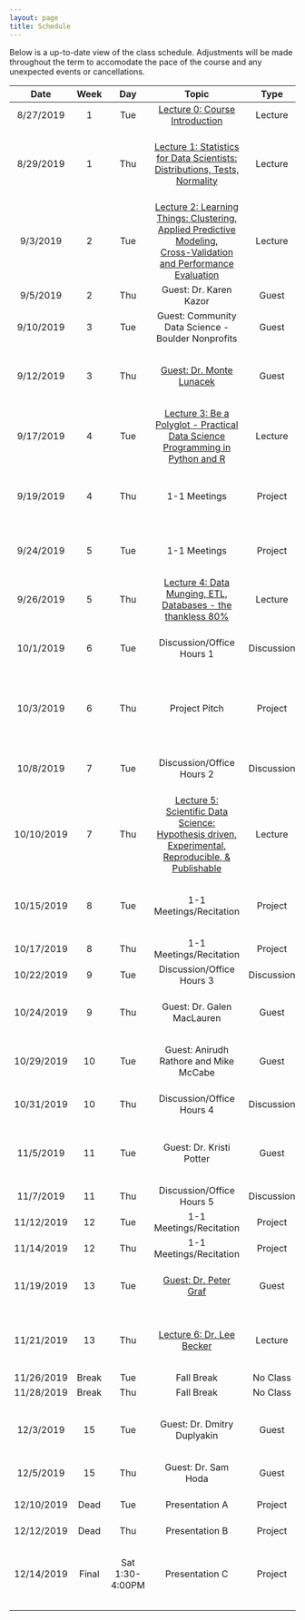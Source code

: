 ```yaml
---
layout: page
title: Schedule
---
```


Below is a up-to-date view of the class schedule. Adjustments will be made throughout the term to accomodate the pace of the course and any unexpected events or cancellations.

**Date**|**Week**|**Day**|**Topic**|**Type**|**Assignment**|**Due**
:-----:|:-----:|:-----:|:-----:|:-----:|:-----:|:-----:
8/27/2019|1|Tue|[Lecture 0: Course Introduction](https://docs.google.com/presentation/d/1nGcUFW1eMshMngKgJ3I6yVREEP6hEP5AnzhwOq6PI1U/edit?usp=sharing)|Lecture|Assignment 0: Fork Repo| 
8/29/2019|1|Thu|[Lecture 1: Statistics for Data Scientists: Distributions, Tests, Normality](https://docs.google.com/presentation/d/14wiSgjc-4IOU2Mb93ajp5QoOs3nhY-83UxWjK5DjIBQ/edit?usp=sharing)|Lecture| Textbook Reading: Applied Predictive Modeling pages 1-26| 
9/3/2019|2|Tue|[Lecture 2: Learning Things: Clustering, Applied Predictive Modeling, <br/>Cross-Validation and Performance Evaluation](https://docs.google.com/presentation/d/1etVTkAnQvjLA3-JyjRIGqrJUcZdrusSpinQ2AYHmfpU/edit?usp=sharing)|Lecture| Textbook Reading: (See Slides)|Assignment 0: Fork Repo
9/5/2019|2|Thu|Guest: Dr. Karen Kazor|Guest| | 
9/10/2019|3|Tue|Guest: Community Data Science - Boulder Nonprofits|Guest| [Sign up for a 1-1 Meeting Slot](https://appoint.ly/s/dsprojects/1-1)| 
9/12/2019|3|Thu|[Guest: Dr. Monte Lunacek](https://docs.google.com/presentation/d/1NtWBjQBNEhI-vMZCT3q0QltomflwYQFC3TWMeKUTarU/edit?usp=sharing)|Guest| Assignment 1: Project Ideas & Research Questions | 
9/17/2019|4|Tue|[Lecture 3: Be a Polyglot - Practical Data Science <br/>Programming in Python and R](https://docs.google.com/presentation/d/10ObNdg-TKQHaWdmloHsfdFfgwA7ae7_QNXKT9x_1uuk/edit?usp=sharing)|Lecture| | 
9/19/2019|4|Thu|1-1 Meetings|Project|Reading 1: Regression| Assignment 1: Project Ideas & Research Questions
9/24/2019|5|Tue|1-1 Meetings|Project| Assignment 2: Data Prep and Methods Plan | 
9/26/2019|5|Thu|[Lecture 4: Data Munging, ETL, Databases - the thankless 80%](https://docs.google.com/presentation/d/1qx52mQdkOUvUwC6ybzciemfK1mLZDfQJNw_YGRD5J_k/edit?usp=sharing)|Lecture|[Assignment 3: 1-slide pitch](https://docs.google.com/presentation/d/1uMkUP0nezLKsI5AvFMoTfQ96WywtTgEvxPx4gKjRfVE/edit#slide=id.g63928dafca_0_0)|
10/1/2019|6|Tue|Discussion/Office Hours 1|Discussion|Reading 2: Classification and Clustering|Reading 1 
10/3/2019|6|Thu|Project Pitch|Project||Assignment 2+3: Data Prep, Methods Plan & 1-slide pitch
10/8/2019|7|Tue|Discussion/Office Hours 2|Discussion|Assignment 4: Draft Results & Code|Reading 2
10/10/2019|7|Thu|[Lecture 5: Scientific Data Science: Hypothesis driven, <br/>Experimental, Reproducible, & Publishable](https://docs.google.com/presentation/d/1do0C39sKTMvCNauPkb7ibaLtiog10sicR0odVrioLR8/edit?usp=sharing)|Lecture| | 
10/15/2019|8|Tue|1-1 Meetings/Recitation|Project|Reading 3: Visualization and <br/>Knowledge Discovery|
10/17/2019|8|Thu|1-1 Meetings/Recitation|Project| | 
10/22/2019|9|Tue|Discussion/Office Hours 3|Discussion| | Reading 3
10/24/2019|9|Thu|Guest: Dr. Galen MacLauren|Guest|Reading 4: Geospatial Analysis|Assignment 4: Draft Results & Code
10/29/2019|10|Tue|Guest: Anirudh Rathore and Mike McCabe|Guest| Assignment 5: Draft Paper: Data and Methods| 
10/31/2019|10|Thu|Discussion/Office Hours 4|Discussion|Reading 5: Deep Neural Networks|Reading 4
11/5/2019|11|Tue|Guest: Dr. Kristi Potter|Guest|Assignment 6: Draft Paper: Results| Assignment 5: Draft Paper: Data and Methods
11/7/2019|11|Thu|Discussion/Office Hours 5|Discussion| |Reading 5
11/12/2019|12|Tue|1-1 Meetings/Recitation|Project||
11/14/2019|12|Thu|1-1 Meetings/Recitation|Project| | 
11/19/2019|13|Tue|[Guest: Dr. Peter Graf](https://drive.google.com/file/d/1ayG8cAk3iWdfAa9fQxeBZ1VGbIQBYE6s/view?usp=sharing)|Guest| | Assignment 6: Draft Paper: Results
11/21/2019|13|Thu|[Lecture 6: Dr. Lee Becker](https://drive.google.com/file/d/1UyUmTMD63A-GZ6mMiyG3YbobGuVixkNm/view?usp=sharing)|Lecture| Assignment 7: Full Rough Draft of Paper & Presentation |
11/26/2019|Break|Tue|Fall Break|No Class| | 
11/28/2019|Break|Thu|Fall Break|No Class| | 
12/3/2019|15|Tue|Guest: Dr. Dmitry Duplyakin|Guest|Assignment 8: Final Paper, Code & Presentation| Assignment 7: Full Rough Draft of Paper & Presentation
12/5/2019|15|Thu|Guest: Dr. Sam Hoda|Guest| | 
12/10/2019|Dead|Tue|Presentation A|Project| |Assignment 8: Presentation
12/12/2019|Dead|Thu|Presentation B|Project| | 
12/14/2019|Final|Sat 1:30-4:00PM|Presentation C|Project| |Assignment 8: Final Paper & Code (Due 11:59PM on 12/14)
